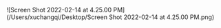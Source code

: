 ![Screen Shot 2022-02-14 at 4.25.00 PM](/Users/xuchangqi/Desktop/Screen Shot 2022-02-14 at 4.25.00 PM.png)